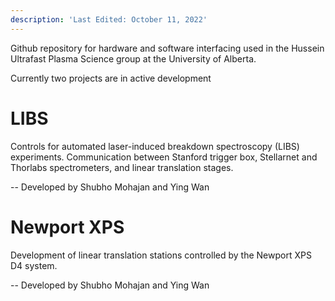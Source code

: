 ```yaml
---
description: 'Last Edited: October 11, 2022'
---
```


Github repository for hardware and software interfacing used in the Hussein Ultrafast Plasma Science group at the University of Alberta.

Currently two projects are in active development

# LIBS

Controls for automated laser-induced breakdown spectroscopy (LIBS) experiments. Communication between Stanford trigger box, Stellarnet and Thorlabs spectrometers, and linear translation stages.

-- Developed by Shubho Mohajan and Ying Wan

# Newport XPS

Development of linear translation stations controlled by the Newport XPS D4 system.

-- Developed by Shubho Mohajan and Ying Wan
